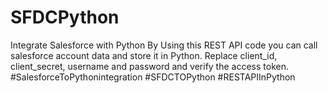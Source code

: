 # SFDCPython
Integrate Salesforce with Python 
By Using this REST API code you can call salesforce account data and store it in Python. 
Replace client_id, client_secret, username and password and verify the access token.   
#SalesforceToPythonintegration #SFDCTOPython #RESTAPIInPython
